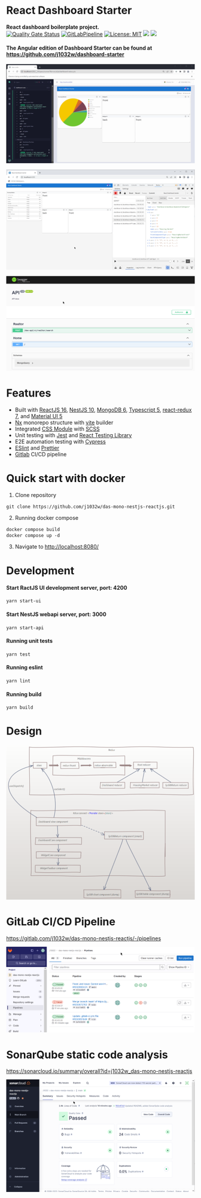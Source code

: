 # React Dashboard Starter
**React dashboard boilerplate project.**\
[![Quality Gate Status](https://sonarcloud.io/api/project_badges/measure?project=j1032w_das-mono-nestjs-reactjs&metric=alert_status)](https://sonarcloud.io/summary/new_code?id=j1032w_das-mono-nestjs-reactjs)
[![GitLabPipeline](https://gitlab.com/j1032w/das-mono-nestjs-reactjs/badges/main/pipeline.svg)](https://gitlab.com/j1032w/das-mono-nestjs-reactjs/-/pipelines)
[![License: MIT](https://img.shields.io/badge/License-MIT-yellow.svg)](https://opensource.org/licenses/MIT)
<a href="https://github.com/j1032w/das-mono-nestjs-reactjs" target="_blank"><img src="https://visitor-badge.laobi.icu/badge?page_id=j1032w.das-mono-nestjs-reactjs"></a>
[![](https://www.paypalobjects.com/en_US/i/btn/btn_donate_SM.gif)](https://www.paypal.com/donate/?hosted_button_id=29ZE3URD5V9Q8)

#### The Angular edition of Dashboard Starter can be found at https://github.com/j1032w/dashboard-starter




![Demo](documentations/react-das-cypress.gif)

![](documentations/redux-chrome.png)

![](documentations/swagger.png)


# Features

- Built with  [ReactJS 16](https://react.dev/), [NestJS 10](https://nestjs.com/), [MongoDB 6](https://www.mongodb.com/), [Typescript 5](https://www.typescriptlang.org/), [react-redux 7](https://react-redux.js.org/), and [Material UI 5](https://mui.com/)
- [Nx](https://nx.dev/) monorepo structure with [vite](https://vitejs.dev/) builder  
- Integrated [CSS Module](https://github.com/css-modules/css-modules) with [SCSS](https://sass-lang.com/documentation/syntax) 
- Unit testing with [Jest](https://jestjs.io/) and [React Testing Library ](https://testing-library.com/docs/react-testing-library/intro/) 
- E2E automation testing with [Cypress](https://www.cypress.io/)
- [ESlint](https://eslint.org/) and [Prettier](https://prettier.io/)
- [Gitlab](https://gitlab.com/j1032w/react-dashboard-starter/-/pipelines) CI/CD pipeline




# Quick start with docker
1. Clone repository
```
git clone https://github.com/j1032w/das-mono-nestjs-reactjs.git
```
2. Running docker compose
```
docker compose build
docker compose up -d
```
3. Navigate to [http://localhost:8080/](http://localhost:4200/)


# Development

#### Start RactJS UI development server, port: 4200
```
yarn start-ui
``` 
#### Start NestJS webapi server, port: 3000
```
yarn start-api
``` 

#### Running unit tests
```
yarn test
```

#### Running eslint
```
yarn lint
```

#### Running build
``` 
yarn build
``` 

# Design

![Demo](documentations/design.png)

# GitLab CI/CD Pipeline
https://gitlab.com/j1032w/das-mono-nestjs-reactjs/-/pipelines

[![GitLab](documentations/gitlab-pipeline.png)](https://gitlab.com/j1032w/react-dashboard-starter/-/pipelines)


# SonarQube static code analysis
https://sonarcloud.io/summary/overall?id=j1032w_das-mono-nestjs-reactjs

[![SonarQube static code analysis](documentations/sonarqube.png)](https://sonarcloud.io/summary/overall?id=j1032w_das-mono-nestjs-reactjs)
